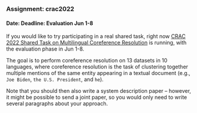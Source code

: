 ### Assignment: crac2022
#### Date: Deadline: Evaluation Jun 1-8

If you would like to try participating in a real shared task,
right now [CRAC 2022 Shared Task on Multilingual Coreference Resolution](https://ufal.mff.cuni.cz/corefud/crac22)
is running, with the evaluation phase in Jun 1-8.

The goal is to perform coreference resolution on 13 datasets in 10 languages,
where coreference resolution is the task of clustering together multiple
mentions of the same entity appearing in a textual document (e.g., `Joe Biden`,
`the U.S. President`, and `he`).

Note that you should then also write a system description paper – however, it
might be possible to send a joint paper, so you would only need to write
several paragraphs about your approach.
